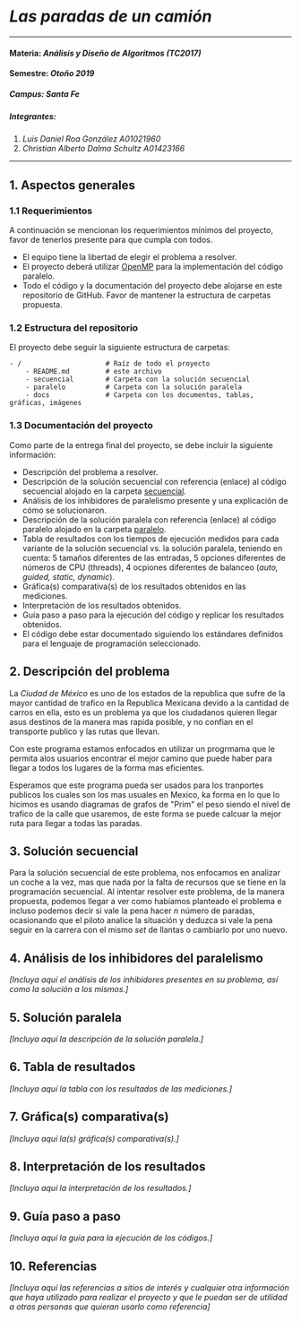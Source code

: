 # *Las paradas de un camión*
---
#### Materia: *Análisis y Diseño de Algoritmos (TC2017)*

#### Semestre: *Otoño 2019*

##### Campus: *Santa Fe*

##### Integrantes:
1. *Luis Daniel Roa González*           *A01021960*
2. *Christian Alberto Dalma Schultz*    *A01423166*

---
## 1. Aspectos generales

### 1.1 Requerimientos

A continuación se mencionan los requerimientos mínimos del proyecto, favor de tenerlos presente para que cumpla con todos.

* El equipo tiene la libertad de elegir el problema a resolver.
* El proyecto deberá utilizar [OpenMP](https://www.openmp.org/) para la implementación del código paralelo.
* Todo el código y la documentación del proyecto debe alojarse en este repositorio de GitHub. Favor de mantener la estructura de carpetas propuesta.

### 1.2 Estructura del repositorio
El proyecto debe seguir la siguiente estructura de carpetas:
```
- / 			        # Raíz de todo el proyecto
    - README.md			# este archivo
    - secuencial		# Carpeta con la solución secuencial
    - paralelo			# Carpeta con la solución paralela
    - docs              # Carpeta con los documentos, tablas, gráficas, imágenes
```

### 1.3 Documentación  del proyecto

Como parte de la entrega final del proyecto, se debe incluir la siguiente información:

* Descripción del problema a resolver.
* Descripción de la solución secuencial con referencia (enlace) al código secuencial alojado en la carpeta [secuencial](secuencial/).
* Análisis de los inhibidores de paralelismo presente y una explicación de cómo se solucionaron.
* Descripción de la solución paralela con referencia (enlace) al código paralelo alojado en la carpeta [paralelo](paralelo/).
* Tabla de resultados con los tiempos de ejecución medidos para cada variante de la solución secuencial vs. la solución paralela, teniendo en cuenta: 5 tamaños diferentes de las entradas, 5 opciones diferentes de números de CPU (threads), 4 ocpiones diferentes de balanceo (*auto, guided, static, dynamic*).
* Gráfica(s) comparativa(s) de los resultados obtenidos en las mediciones.
* Interpretación de los resultados obtenidos.
* Guía paso a paso para la ejecución del código y replicar los resultados obtenidos.
* El código debe estar documentado siguiendo los estándares definidos para el lenguaje de programación seleccionado.

## 2. Descripción del problema

La *Ciudad de México* es uno de los estados de la republica que sufre de la mayor cantidad de trafico en la Republica Mexicana devido a la cantidad de carros en ella, esto es un problema ya que los ciudadanos quieren llegar  asus destinos de la manera mas rapida posible, y no confian en el transporte publico y las rutas que llevan.</br>

Con este programa estamos enfocados en utilizar un progrmama que le permita  alos usuarios encontrar el mejor camino que puede haber para llegar a todos los lugares de la forma mas eficientes.</br>

Esperamos que este programa pueda ser usados para los tranportes publicos los cuales son los mas usuales en Mexico, ka forma en lo que lo hicimos es usando diagramas de grafos de "Prim" el peso siendo el nivel de trafico de la calle que usaremos, de este forma se puede calcuar la mejor ruta para llegar a todas las paradas.

## 3. Solución secuencial

Para la solución secuencial de este problema, nos enfocamos en analizar un coche a la vez, mas que nada por la falta de recursos que se tiene en la programación secuencial. Al intentar resolver este problema, de la manera propuesta, podemos llegar a ver como habíamos planteado el problema e incluso podemos decir si vale la pena hacer *n* número de paradas, ocasionando que el piloto analice la situación y deduzca si vale la pena seguir en la carrera con el mismo _set_ de llantas o cambiarlo por uno nuevo.</br> 

## 4. Análisis de los inhibidores del paralelismo

*[Incluya aquí el análisis de los inhibidores presentes en su problema, así como la solución a los mismos.]*

## 5. Solución paralela

*[Incluya aquí la descripción de la solución paralela.]*

## 6. Tabla de resultados

*[Incluya aquí la tabla con los resultados de las mediciones.]*

## 7. Gráfica(s) comparativa(s)

*[Incluya aquí la(s) gráfica(s) comparativa(s).]*

## 8. Interpretación de los resultados

*[Incluya aquí la interpretación de los resultados.]*

## 9. Guía paso a paso

*[Incluya aquí la guía para la ejecución de los códigos.]*

## 10. Referencias

*[Incluya aquí las referencias a sitios de interés y cualquier otra información que haya utilizado para realizar el proyecto y que le puedan ser de utilidad a otras personas que quieran usarlo como referencia]*
